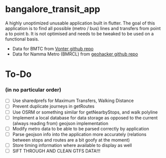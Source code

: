 # bangalore_transit_app

A highly unoptimized unusable application built in flutter. The goal of this application is to find all possible (metro / bus) lines and transfers from point a to point b. It is not optimised and needs to be tweaked to be used on a functional basis.

 - Data for BMTC from [Vonter github repo](https://github.com/Vonter/open-bmtc)
 - Data for Namma Metro (BMRCL) from [geohacker github repo](https://github.com/geohacker/namma-metro?)

# To-Do
### (in no particular order)
 - [ ] Use sharedprefs for Maximum Transfers, Walking Distance
 - [ ] Prevent duplicate journeys in getRoutes
 - [ ] Use OSRM or something similar for getNearbyStops, and walk polyline
 - [ ] Implement a local database for data storage as opposed to the current (always reading from) geojson implementation
 - [ ] Modify metro data to be able to be parsed correctly by application
 - [ ] Parse geojson info into the application more accurately (relations between stops and routes are a bit goofy at the moment)
 - [ ] Store timing information where available to display as well
 - [ ] SIFT THROUGH AND CLEAN GTFS DATA!!!
